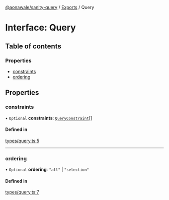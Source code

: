 [@aonawale/sanity-query](../README.md) / [Exports](../modules.md) / Query

# Interface: Query

## Table of contents

### Properties

- [constraints](Query.md#constraints)
- [ordering](Query.md#ordering)

## Properties

### constraints

• `Optional` **constraints**: [`QueryConstraint`](QueryConstraint.md)[]

#### Defined in

[types/query.ts:5](https://github.com/aonawale/sanity-query/blob/8a2da8a/src/types/query.ts#L5)

___

### ordering

• `Optional` **ordering**: ``"all"`` \| ``"selection"``

#### Defined in

[types/query.ts:7](https://github.com/aonawale/sanity-query/blob/8a2da8a/src/types/query.ts#L7)
